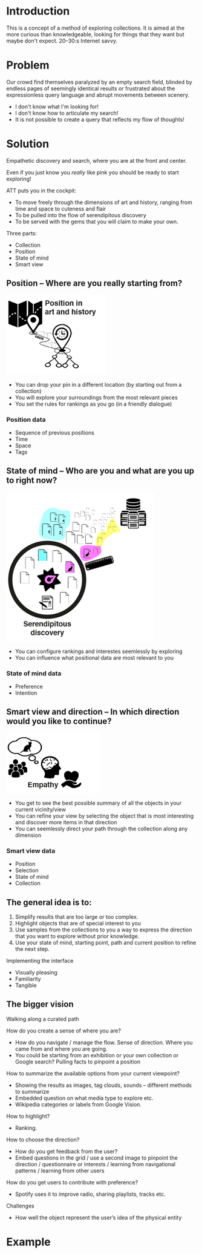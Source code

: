 # Introduction
This is a concept of a method of exploring collections. It is aimed at the more curious than knowledgeable, looking for things that they want but maybe don't expect. 20–30:s Internet savvy.

# Problem
Our crowd find themselves paralyzed by an empty search field, blinded by endless pages of seemingly identical results or frustrated about the expressionless query language and abrupt movements between scenery.

* I don't know what I'm looking for!
* I don't know how to articulate my search!
* It is not possible to create a query that reflects my flow of thoughts!

# Solution
Empathetic discovery and search, where you are at the front and center. 

Even if you just know you *really* like pink you should be ready to start exploring!

ATT puts you in the cockpit:

* To move freely through the dimensions of art and history, ranging from time and space to cuteness and flair
* To be pulled into the flow of serendipitous discovery 
* To be served with the gems that you will claim to make your own.

Three parts:

* Collection
* Position
* State of mind
* Smart view

## Position – Where are you really starting from? 
![Position](https://github.com/wna-se/ArtierThanThou/raw/master/Presentation/Solution-01.png)

* You can drop your pin in a different location (by starting out from a collection)
* You will explore your surroundings from the most relevant pieces
* You set the rules for rankings as you go (in a friendly dialogue)

### Position data
* Sequence of previous positions
* Time
* Space
* Tags

## State of mind – Who are you and what are you up to right now? 
![State of mind](https://github.com/wna-se/ArtierThanThou/raw/master/Presentation/Solution-02.png)
* You can configure rankings and interestes seemlessly by exploring 
* You can influence what positional data are most relevant to you

### State of mind data
* Preference
* Intention
	
## Smart view and direction – In which direction would you like to continue? 
![Smart view](https://github.com/wna-se/ArtierThanThou/raw/master/Presentation/Solution-03.png)
* You get to see the best possible summary of all the objects in your current vicinity/view
* You can refine your view by selecting the object that is most interesting and discover more items in that direction
* You can seemlessly direct your path through the collection along any dimension

### Smart view data
* Position
* Selection
* State of mind
* Collection

## The general idea is to: 

1. Simplify results that are too large or too complex. 
2. Highlight objects that are of special interest to you
3. Use samples from the collections to you a way to express the direction that you want to explore without prior knowledge.
4. Use your state of mind, starting point, path and current position to refine the next step.

Implementing the interface

* Visually pleasing
* Familiarity
* Tangible

## The bigger vision

Walking along a curated path

How do you create a sense of where you are?

* How do you navigate / manage the flow. Sense of direction. Where you came from and where you are going.
* You could be starting from an exhibition or your own collection or Google search? Pulling facts to pinpoint a position 

How to summarize the available options from your current viewpoint?

* Showing the results as images, tag clouds, sounds – different methods to summarize
* Embedded question on what media type to explore etc.
* Wikipedia categories or labels from Google Vision.

How to highlight?

* Ranking. 

How to choose the direction? 

* How do you get feedback from the user? 
* Embed questions in the grid / use a second image to pinpoint  the direction / questionnaire or interests / learning from navigational patterns / learning from other users

How do you get users to contribute with preference?

* Spotify uses it to improve radio, sharing playlists, tracks etc.

Challenges

* How well the object represent the user’s idea of the physical entity


# Example
